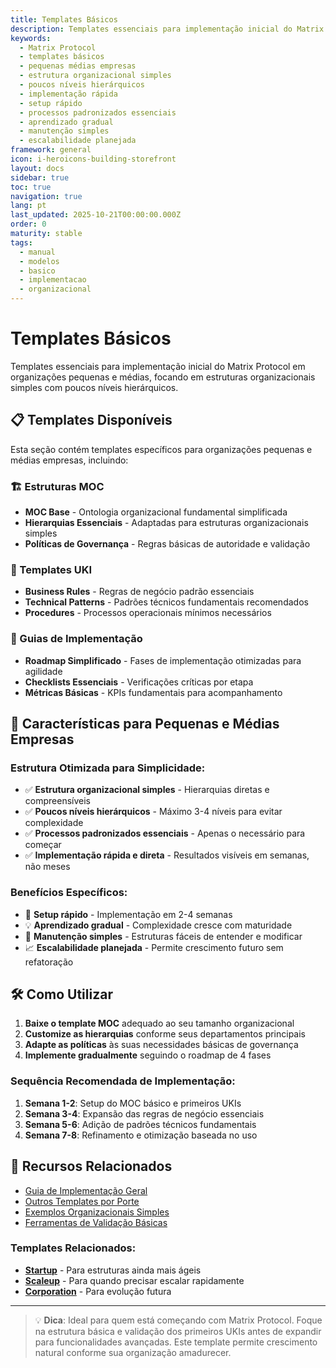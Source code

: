 ```yaml
---
title: Templates Básicos
description: Templates essenciais para implementação inicial do Matrix Protocol em organizações pequenas e médias
keywords:
  - Matrix Protocol
  - templates básicos
  - pequenas médias empresas
  - estrutura organizacional simples
  - poucos níveis hierárquicos
  - implementação rápida
  - setup rápido
  - processos padronizados essenciais
  - aprendizado gradual
  - manutenção simples
  - escalabilidade planejada
framework: general
icon: i-heroicons-building-storefront
layout: docs
sidebar: true
toc: true
navigation: true
lang: pt
last_updated: 2025-10-21T00:00:00.000Z
order: 0
maturity: stable
tags:
  - manual
  - modelos
  - basico
  - implementacao
  - organizacional
---
```

# Templates Básicos

Templates essenciais para implementação inicial do Matrix Protocol em organizações pequenas e médias, focando em estruturas organizacionais simples com poucos níveis hierárquicos.

## 📋 Templates Disponíveis

Esta seção contém templates específicos para organizações pequenas e médias empresas, incluindo:

### 🏗️ Estruturas MOC
- **MOC Base** - Ontologia organizacional fundamental simplificada
- **Hierarquias Essenciais** - Adaptadas para estruturas organizacionais simples
- **Políticas de Governança** - Regras básicas de autoridade e validação

### 📝 Templates UKI
- **Business Rules** - Regras de negócio padrão essenciais
- **Technical Patterns** - Padrões técnicos fundamentais recomendados  
- **Procedures** - Processos operacionais mínimos necessários

### 🚀 Guias de Implementação
- **Roadmap Simplificado** - Fases de implementação otimizadas para agilidade
- **Checklists Essenciais** - Verificações críticas por etapa
- **Métricas Básicas** - KPIs fundamentais para acompanhamento

## 🎯 Características para Pequenas e Médias Empresas

### Estrutura Otimizada para Simplicidade:
- ✅ **Estrutura organizacional simples** - Hierarquias diretas e compreensíveis
- ✅ **Poucos níveis hierárquicos** - Máximo 3-4 níveis para evitar complexidade
- ✅ **Processos padronizados essenciais** - Apenas o necessário para começar
- ✅ **Implementação rápida e direta** - Resultados visíveis em semanas, não meses

### Benefícios Específicos:
- 🚀 **Setup rápido** - Implementação em 2-4 semanas
- 💡 **Aprendizado gradual** - Complexidade cresce com maturidade
- 🔧 **Manutenção simples** - Estruturas fáceis de entender e modificar
- 📈 **Escalabilidade planejada** - Permite crescimento futuro sem refatoração

## 🛠️ Como Utilizar

1. **Baixe o template MOC** adequado ao seu tamanho organizacional
2. **Customize as hierarquias** conforme seus departamentos principais
3. **Adapte as políticas** às suas necessidades básicas de governança
4. **Implemente gradualmente** seguindo o roadmap de 4 fases

### Sequência Recomendada de Implementação:
1. **Semana 1-2**: Setup do MOC básico e primeiros UKIs
2. **Semana 3-4**: Expansão das regras de negócio essenciais
3. **Semana 5-6**: Adição de padrões técnicos fundamentais
4. **Semana 7-8**: Refinamento e otimização baseada no uso

## 📖 Recursos Relacionados

- [Guia de Implementação Geral](../..)
- [Outros Templates por Porte](..)
- [Exemplos Organizacionais Simples](../../../examples)
- [Ferramentas de Validação Básicas](../../tools)

### Templates Relacionados:
- **[Startup](../startup)** - Para estruturas ainda mais ágeis
- **[Scaleup](../scaleup)** - Para quando precisar escalar rapidamente
- **[Corporation](../corporation)** - Para evolução futura

---

> 💡 **Dica**: Ideal para quem está começando com Matrix Protocol. Foque na estrutura básica e validação dos primeiros UKIs antes de expandir para funcionalidades avançadas. Este template permite crescimento natural conforme sua organização amadurecer.